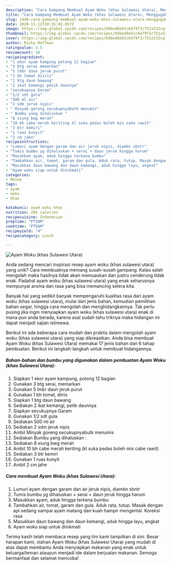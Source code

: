 ```yaml
---
description: "Cara Gampang Membuat Ayam Woku (khas Sulawesi Utara), Menggugah Selera"
title: "Cara Gampang Membuat Ayam Woku (khas Sulawesi Utara), Menggugah Selera"
slug: 1448-cara-gampang-membuat-ayam-woku-khas-sulawesi-utara-menggugah-selera
date: 2020-11-12T10:35:03.857Z
image: https://img-global.cpcdn.com/recipes/69bed8e91c6479f3/751x532cq70/ayam-woku-khas-sulawesi-utara-foto-resep-utama.jpg
thumbnail: https://img-global.cpcdn.com/recipes/69bed8e91c6479f3/751x532cq70/ayam-woku-khas-sulawesi-utara-foto-resep-utama.jpg
cover: https://img-global.cpcdn.com/recipes/69bed8e91c6479f3/751x532cq70/ayam-woku-khas-sulawesi-utara-foto-resep-utama.jpg
author: Ricky Hoffman
ratingvalue: 3.5
reviewcount: 10
recipeingredient:
- "1 ekor ayam kampung potong 12 bagian"
- "3 btg serai memarkan"
- "5 lmbr daun jeruk purut"
- "1 bh tomat diiris"
- "1 btg daun bawang"
- "2 ikat kemangi petik daunnya"
- "secukupnya Garam"
- "1/2 sdt gula"
- "500 ml air"
- "2 sdm jeruk nipis"
- " Minyak goreng secukupnyabutk menumis"
- " Bumbu yang dihaluskan "
- "8 siung bwg merah"
- "10 bh cabe merah keriting kl suka pedas boleh mix cabe rawit"
- "3 btr kemiri"
- "1 ruas kunyit"
- "2 cm jahe"
recipeinstructions:
- "Lumuri ayam dengan garam dan air jeruk nipis, diamkn sbntr"
- "Tumis bumbu yg dihaluskan + serai + daun jeruk hingga harum"
- "Masukkan ayam, aduk hingga terkena bumbu"
- "Tambahkan air, tomat, garam dan gula. Aduk rata, tutup. Masak dengan api sedang sampai ayam matang dan kuah hampir mengental. Koreksi rasa"
- "Masukkan daun bawang dan daun kemangi, aduk hingga layu, angkat"
- "Ayam woku siap untuk dinikmati"
categories:
- Resep
tags:
- ayam
- woku
- khas

katakunci: ayam woku khas 
nutrition: 204 calories
recipecuisine: Indonesian
preptime: "PT39M"
cooktime: "PT56M"
recipeyield: "4"
recipecategory: Lunch

---
```



![Ayam Woku (khas Sulawesi Utara)](https://img-global.cpcdn.com/recipes/69bed8e91c6479f3/751x532cq70/ayam-woku-khas-sulawesi-utara-foto-resep-utama.jpg)

Anda sedang mencari inspirasi resep ayam woku (khas sulawesi utara) yang unik? Cara membuatnya memang susah-susah gampang. Kalau salah mengolah maka hasilnya tidak akan memuaskan dan justru cenderung tidak enak. Padahal ayam woku (khas sulawesi utara) yang enak seharusnya mempunyai aroma dan rasa yang bisa memancing selera kita.

Banyak hal yang sedikit banyak mempengaruhi kualitas rasa dari ayam woku (khas sulawesi utara), mulai dari jenis bahan, kemudian pemilihan bahan segar, hingga cara mengolah dan menghidangkannya. Tak perlu pusing jika ingin menyiapkan ayam woku (khas sulawesi utara) enak di mana pun anda berada, karena asal sudah tahu triknya maka hidangan ini dapat menjadi sajian istimewa.




Berikut ini ada beberapa cara mudah dan praktis dalam mengolah ayam woku (khas sulawesi utara) yang siap dikreasikan. Anda bisa membuat Ayam Woku (khas Sulawesi Utara) memakai 17 jenis bahan dan 6 tahap pembuatan. Berikut ini langkah-langkah untuk membuat hidangannya.

<!--inarticleads1-->

##### Bahan-bahan dan bumbu yang digunakan dalam pembuatan Ayam Woku (khas Sulawesi Utara):

1. Siapkan 1 ekor ayam kampung, potong 12 bagian
1. Gunakan 3 btg serai, memarkan
1. Gunakan 5 lmbr daun jeruk purut
1. Gunakan 1 bh tomat, diiris
1. Siapkan 1 btg daun bawang
1. Sediakan 2 ikat kemangi, petik daunnya
1. Siapkan secukupnya Garam
1. Gunakan 1/2 sdt gula
1. Sediakan 500 ml air
1. Sediakan 2 sdm jeruk nipis
1. Ambil  Minyak goreng secukupnyabutk menumis
1. Sediakan  Bumbu yang dihaluskan :
1. Sediakan 8 siung bwg merah
1. Ambil 10 bh cabe merah keriting (kl suka pedas boleh mix cabe rawit)
1. Sediakan 3 btr kemiri
1. Gunakan 1 ruas kunyit
1. Ambil 2 cm jahe




<!--inarticleads2-->

##### Cara membuat Ayam Woku (khas Sulawesi Utara):

1. Lumuri ayam dengan garam dan air jeruk nipis, diamkn sbntr
1. Tumis bumbu yg dihaluskan + serai + daun jeruk hingga harum
1. Masukkan ayam, aduk hingga terkena bumbu
1. Tambahkan air, tomat, garam dan gula. Aduk rata, tutup. Masak dengan api sedang sampai ayam matang dan kuah hampir mengental. Koreksi rasa
1. Masukkan daun bawang dan daun kemangi, aduk hingga layu, angkat
1. Ayam woku siap untuk dinikmati




Terima kasih telah membaca resep yang tim kami tampilkan di sini. Besar harapan kami, olahan Ayam Woku (khas Sulawesi Utara) yang mudah di atas dapat membantu Anda menyiapkan makanan yang enak untuk keluarga/teman ataupun menjadi ide dalam berjualan makanan. Semoga bermanfaat dan selamat mencoba!
